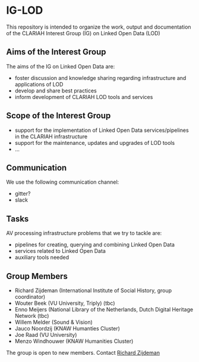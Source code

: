 # IG-LOD
This repository is intended to organize the work, output and documentation of the CLARIAH Interest Group (IG) on Linked Open Data (LOD)

## Aims of the Interest Group

The aims of the IG on Linked Open Data are:

- foster discussion and knowledge sharing regarding infrastructure and applications of LOD
- develop and share best practices
- inform development of CLARIAH LOD tools and services

## Scope of the Interest Group

- support for the implementation of Linked Open Data services/pipelines in the CLARIAH infrastructure
- support for the maintenance, updates and upgrades of LOD tools
- ...


## Communication

We use the following communication channel:
- gitter?
- slack

## Tasks

AV processing infrastructure problems that we try to tackle are:

- pipelines for creating, querying and combining Linked Open Data
- services related to Linked Open Data
- auxiliary tools needed

## Group Members
- Richard Zijdeman (International Institute of Social History, group coordinator)
- Wouter Beek (VU University, Triply) (tbc)
- Enno Meijers (National Library of the Netherlands, Dutch Digital Heritage Network (tbc)
- Willem Melder (Sound & Vision)
- Jauco Noordzij (KNAW Humanties Cluster)
- Joe Raad (VU University)
- Menzo Windhouwer (KNAW Humanities Cluster)

The group is open to new members. Contact [Richard Zijdeman](https://github.com/rlzijdeman)
